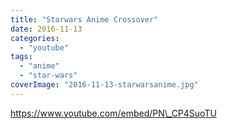 ```yaml
---
title: "Starwars Anime Crossover"
date: 2016-11-13
categories:
  - "youtube"
tags:
  - "anime"
  - "star-wars"
coverImage: "2016-11-13-starwarsanime.jpg"
---
```


https://www.youtube.com/embed/PN\_CP4SuoTU
